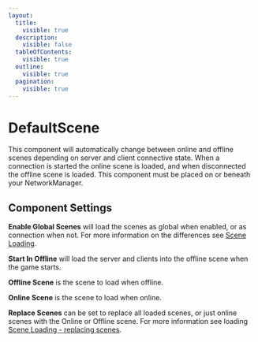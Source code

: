 ```yaml
---
layout:
  title:
    visible: true
  description:
    visible: false
  tableOfContents:
    visible: true
  outline:
    visible: true
  pagination:
    visible: true
---
```


# DefaultScene

This component will automatically change between online and offline scenes depending on server and client connective state. When a connection is started the online scene is loaded, and when disconnected the offline scene is loaded. This component must be placed on or beneath your NetworkManager.

## Component Settings

**Enable Global Scenes** will load the scenes as global when enabled, or as connection when not. For more information on the differences see [Scene Loading](../../../guides/features/scene-management/loading-scenes/).

**Start In Offline** will load the server and clients into the offline scene when the game starts.

**Offline Scene** is the scene to load when offline.

**Online Scene** is the scene to load when online.

**Replace Scenes** can be set to replace all loaded scenes, or just online scenes with the Online or Offline scene. For more information see loading [Scene Loading - replacing scenes](../../../guides/features/scene-management/loading-scenes/).
